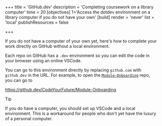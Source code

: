 +++
title = 'GitHub.dev'
description = 'Completing coursework on a library computer'
time = 20
[objectives]
1='Access the dotdev environment on a library computer if you do not have your own'
[build]
  render = 'never'
  list = 'local'
  publishResources = false

+++

If you do not have a computer of your own yet, here's how to complete your work directly on GitHub without a local environment.

Each repo on GitHub has a `.dev` environment so you can edit the code in your browser using an online VSCode.

You can go to this environment directly by replacing `github.com` with `github.dev` in the URL. For example, to open the [`Module-Onboarding`](https://github.com/CodeYourFuture/Module-Onboarding) repo, you can go to

https://github.dev/CodeYourFuture/Module-Onboarding

> [!TIP]
> If you do have a computer, you should set up VSCode and a local environment. This is a workaround for people who don't yet have the luxury of a personal computer.

